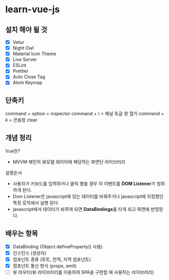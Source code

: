 # learn-vue-js

## 설치 해야 될 것

- [x] Vetur
- [x] Night Owl
- [x] Material Icon Theme
- [x] Live Server
- [x] ESLint
- [x] Prettier
- [x] Auto Close Tag
- [x] Atom Keymap

## 단축키

command + option = inspector
command + \ = 패널 토글 창 열기
command + k = 콘솔창 clear

## 개념 정리

Vue란?

- MVVM 패턴의 뷰모델 레이어에 해당하는 화면단 라이브러리

실행순서

- 사용자가 키보드를 입력하거나 클릭 했을 경우 이 이벤트를 **DOM Listener**가 청취하게 된다.
- Dom Listener은 javascript에 있는 데이터를 바꿔주거나 javascript에 지정했던 특정 로직에서 실행 된다.
- javascript에서 데이터가 바뀌게 되면 **DataBindings**를 타게 되고 화면에 반영된다.

## 배우는 항목

- [x] DataBinding (Object.defineProperty() 사용)
- [x] 인스턴스 (생성자)
- [x] 컴포넌트 종류 (루트, 전역, 지역 컴포넌트)
- [x] 컴포넌트 통신 방식 (props, emit)
- [ ] 뷰 라우터(뷰 라이브러리를 이용하여 SPA을 구현할 때 사용하는 라이브러리)
